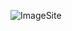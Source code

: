
![ImageSite](https://github.com/Anatpqs/MarmitonDuPauvre/raw/main/Accueil/ScreenAccueilExemple.png)
